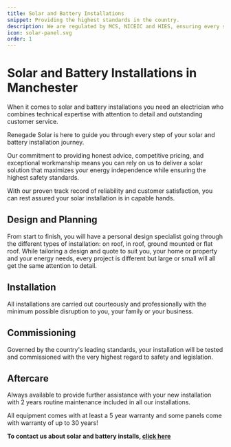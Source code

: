 ```yaml
---
title: Solar and Battery Installations
snippet: Providing the highest standards in the country.
description: We are regulated by MCS, NICEIC and HIES, ensuring every system we install is completed to the highest standard.
icon: solar-panel.svg
order: 1
---
```


# Solar and Battery Installations in Manchester

When it comes to solar and battery installations you need an electrician who combines technical expertise with attention to detail and outstanding customer service.

Renegade Solar is here to guide you through every step of your solar and battery installation journey.

Our commitment to providing honest advice, competitive pricing, and exceptional workmanship means you can rely on us to deliver a solar solution that maximizes your energy independence while ensuring the highest safety standards.

With our proven track record of reliability and customer satisfaction, you can rest assured your solar installation is in capable hands.

## Design and Planning

From start to finish, you will have a personal design specialist going through the different types of installation: on roof, in roof, ground mounted or flat roof. While tailoring a design and quote to suit you, your home or property and your energy needs, every project is different but large or small will all get the same attention to detail.

## Installation

All installations are carried out courteously and professionally with the minimum possible disruption to you, your family or your business.

## Commissioning

Governed by the country's leading standards, your installation will be tested and commissioned with the very highest regard to safety and legislation.

## Aftercare

Always available to provide further assistance with your new installation with 2 years routine maintenance included in all our installations.

All equipment comes with at least a 5 year warranty and some panels come with warranty of up to 30 years!

**To contact us about solar and battery installs, [click here](/contact/)**
